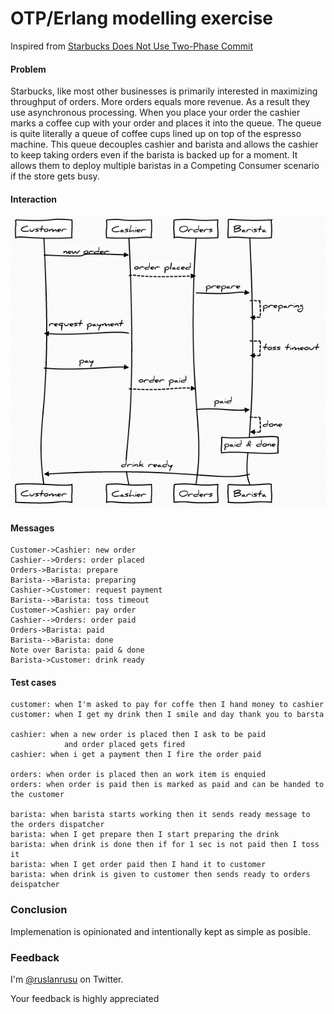 # OTP/Erlang modelling exercise

Inspired from [Starbucks Does Not Use Two-Phase Commit][1]


  [1]: http://google.comhttp://www.enterpriseintegrationpatterns.com/ramblings/18_starbucks.html  

#### Problem

Starbucks, like most other businesses is primarily interested in maximizing throughput of orders. More orders equals more revenue. As a result they use asynchronous processing. When you place your order the cashier marks a coffee cup with your order and places it into the queue. The queue is quite literally a queue of coffee cups lined up on top of the espresso machine. This queue decouples cashier and barista and allows the cashier to keep taking orders even if the barista is backed up for a moment. It allows them to deploy multiple baristas in a Competing Consumer scenario if the store gets busy.

#### Interaction 

![diagram](https://github.com/ruslander/starbucks/raw/master/doc/diag.png)

#### Messages 

	Customer->Cashier: new order
	Cashier-->Orders: order placed
	Orders->Barista: prepare
	Barista-->Barista: preparing
	Cashier->Customer: request payment
	Barista-->Barista: toss timeout
	Customer->Cashier: pay order
	Cashier-->Orders: order paid
	Orders->Barista: paid
	Barista-->Barista: done
	Note over Barista: paid & done
	Barista->Customer: drink ready
		
#### Test cases

	customer: when I'm asked to pay for coffe then I hand money to cashier
	customer: when I get my drink then I smile and day thank you to barsta

	cashier: when a new order is placed then I ask to be paid
				and order placed gets fired
	cashier: when i get a payment then I fire the order paid 			

	orders: when order is placed then an work item is enquied
	orders: when order is paid then is marked as paid and can be handed to the customer

	barista: when barista starts working then it sends ready message to the orders dispatcher
	barista: when I get prepare then I start preparing the drink
	barista: when drink is done then if for 1 sec is not paid then I toss it 
	barista: when I get order paid then I hand it to customer 
	barista: when drink is given to customer then sends ready to orders deispatcher

### Conclusion

Implemenation is opinionated and intentionally kept as simple as posible.

### Feedback

I'm [@ruslanrusu](http://twitter.com/ruslanrusu) on Twitter.

Your feedback is highly appreciated